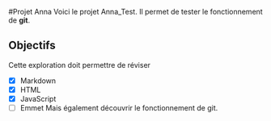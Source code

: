 #Projet Anna
Voici le projet Anna_Test.
Il permet de tester le fonctionnement de **git**.
## Objectifs
Cette exploration doit permettre de réviser
- [x] Markdown
- [x] HTML
- [x] JavaScript
- [ ] Emmet
Mais également découvrir le fonctionnement de git.
